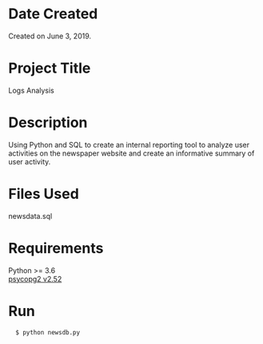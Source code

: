 # Date Created
Created on June 3, 2019.

# Project Title
Logs Analysis

# Description
Using Python and SQL to create an internal reporting tool to analyze user activities on the newspaper website and create an informative summary of user activity.

# Files Used
newsdata.sql

# Requirements
Python >= 3.6  
[psycopg2 v2.52](https://github.com/psycopg/psycopg2)

# Run
```
  $ python newsdb.py
 ```
